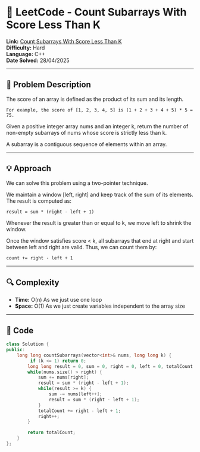 # 🧩 LeetCode - Count Subarrays With Score Less Than K

**Link:** [Count Subarrays With Score Less Than K](https://leetcode.com/problems/count-subarrays-with-score-less-than-k/)  
**Difficulty:** Hard  
**Language:** C++  
**Date Solved:** 28/04/2025

---

## 🧠 Problem Description

The score of an array is defined as the product of its sum and its length.

    For example, the score of [1, 2, 3, 4, 5] is (1 + 2 + 3 + 4 + 5) * 5 = 75.

Given a positive integer array nums and an integer k, return the number of non-empty subarrays of nums whose score is strictly less than k.

A subarray is a contiguous sequence of elements within an array.

---

## 💡 Approach

We can solve this problem using a two-pointer technique.

We maintain a window [left, right] and keep track of the sum of its elements.
The result is computed as:
```
result = sum * (right - left + 1)
```
Whenever the result is greater than or equal to k, we move left to shrink the window.

Once the window satisfies score < k, all subarrays that end at right and start between left and right are valid.
Thus, we can count them by:
```
count += right - left + 1
```
---

## 🔍 Complexity

- **Time:** O(n) As we just use one loop
- **Space:** O(1) As we just create variables independent to the array size

---

## 🧪 Code

```cpp
class Solution {
public:
    long long countSubarrays(vector<int>& nums, long long k) {
         if (k <= 1) return 0;
        long long result = 0, sum = 0, right = 0, left = 0, totalCount = 0;
        while(nums.size() > right) {
            sum += nums[right];
            result = sum * (right - left + 1);
            while(result >= k) {
                sum -= nums[left++];
                result = sum * (right - left + 1);
            }
            totalCount += right - left + 1;
            right++;
        }

        return totalCount;
    }
};